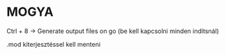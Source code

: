 # MOGYA

Ctrl + 8 -> Generate output files on go (be kell kapcsolni minden indítsnál)

.mod kiterjesztéssel kell menteni
